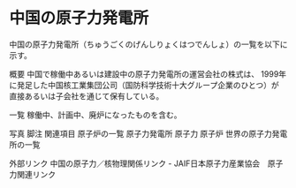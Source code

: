 # 中国の原子力発電所

中国の原子力発電所（ちゅうごくのげんしりょくはつでんしょ）の一覧を以下に示す。

概要
中国で稼働中あるいは建設中の原子力発電所の運営会社の株式は、 1999年に発足した中国核工業集団公司（国防科学技術十大グループ企業のひとつ）が 直接あるいは子会社を通じて保有している。

一覧
稼働中、計画中、廃炉になったものを含む。

写真
脚注
関連項目
原子炉の一覧
原子力発電所
原子力
原子炉
世界の原子力発電所の一覧

外部リンク
中国の原子力／核物理関係リンク - JAIF日本原子力産業協会　原子力関連リンク